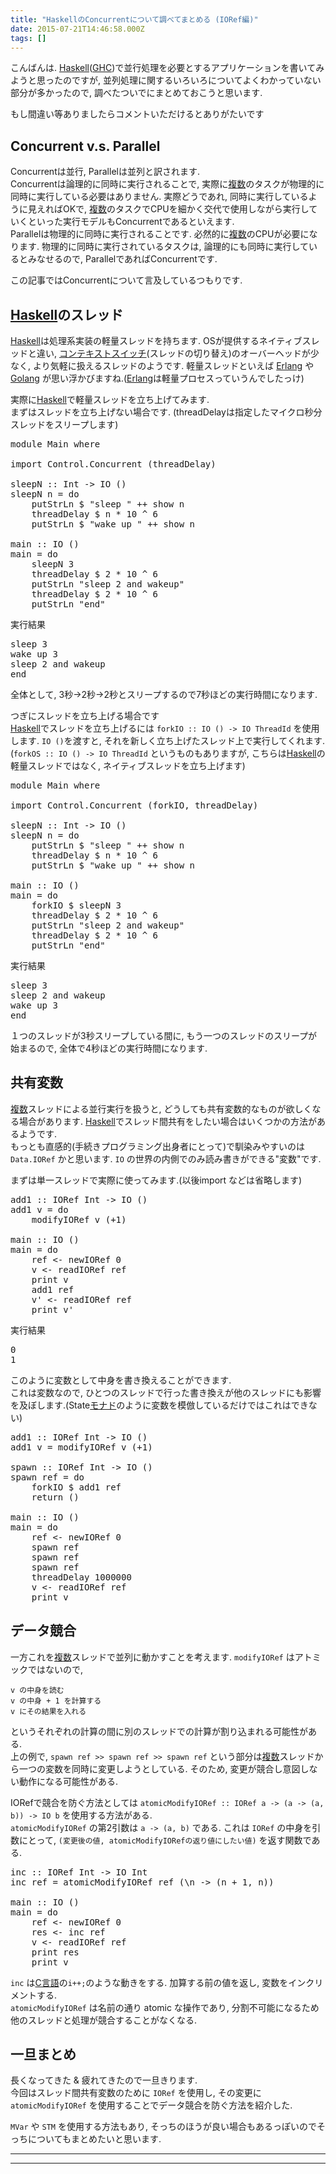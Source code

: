 ```yaml
---
title: "HaskellのConcurrentについて調べてまとめる (IORef編)"
date: 2015-07-21T14:46:58.000Z
tags: []
---
```


<p>こんばんは. <a class="keyword" href="http://d.hatena.ne.jp/keyword/Haskell">Haskell</a>(<a class="keyword" href="http://d.hatena.ne.jp/keyword/GHC">GHC</a>)で並行処理を必要とするアプリケーションを書いてみようと思ったのですが, 並列処理に関するいろいろについてよくわかっていない部分が多かったので, 調べたついでにまとめておこうと思います.</p>

<p>もし間違い等ありましたらコメントいただけるとありがたいです</p>

<h2>Concurrent v.s. Parallel</h2>

<p>Concurrentは並行, Parallelは並列と訳されます.<br/>
Concurrentは論理的に同時に実行されることで, 実際に<a class="keyword" href="http://d.hatena.ne.jp/keyword/%CA%A3%BF%F4">複数</a>のタスクが物理的に同時に実行している必要はありません. 実際どうであれ, 同時に実行しているように見えればOKで, <a class="keyword" href="http://d.hatena.ne.jp/keyword/%CA%A3%BF%F4">複数</a>のタスクでCPUを細かく交代で使用しながら実行していくといった実行モデルもConcurrentであるといえます.<br/>
Parallelは物理的に同時に実行されることです. 必然的に<a class="keyword" href="http://d.hatena.ne.jp/keyword/%CA%A3%BF%F4">複数</a>のCPUが必要になります. 物理的に同時に実行されているタスクは, 論理的にも同時に実行しているとみなせるので, ParallelであればConcurrentです.</p>

<p>この記事ではConcurrentについて言及しているつもりです.</p>

<h2><a class="keyword" href="http://d.hatena.ne.jp/keyword/Haskell">Haskell</a>のスレッド</h2>

<p><a class="keyword" href="http://d.hatena.ne.jp/keyword/Haskell">Haskell</a>は処理系実装の軽量スレッドを持ちます. OSが提供するネイティブスレッドと違い, <a class="keyword" href="http://d.hatena.ne.jp/keyword/%A5%B3%A5%F3%A5%C6%A5%AD%A5%B9%A5%C8%A5%B9%A5%A4%A5%C3%A5%C1">コンテキストスイッチ</a>(スレッドの切り替え)のオーバーヘッドが少なく, より気軽に扱えるスレッドのようです. 軽量スレッドといえば <a class="keyword" href="http://d.hatena.ne.jp/keyword/Erlang">Erlang</a> や <a class="keyword" href="http://d.hatena.ne.jp/keyword/Golang">Golang</a> が思い浮かびますね.(<a class="keyword" href="http://d.hatena.ne.jp/keyword/Erlang">Erlang</a>は軽量プロセスっていうんでしたっけ)</p>

<p>実際に<a class="keyword" href="http://d.hatena.ne.jp/keyword/Haskell">Haskell</a>で軽量スレッドを立ち上げてみます.  <br/>
まずはスレッドを立ち上げない場合です. (threadDelayは指定したマイクロ秒分スレッドをスリープします)</p>

<pre class="code" data-lang="" data-unlink>module Main where

import Control.Concurrent (threadDelay)

sleepN :: Int -&gt; IO ()
sleepN n = do
    putStrLn $ &#34;sleep &#34; ++ show n
    threadDelay $ n * 10 ^ 6
    putStrLn $ &#34;wake up &#34; ++ show n

main :: IO ()
main = do
    sleepN 3
    threadDelay $ 2 * 10 ^ 6
    putStrLn &#34;sleep 2 and wakeup&#34;
    threadDelay $ 2 * 10 ^ 6
    putStrLn &#34;end&#34;</pre>

<p>実行結果</p>

<pre class="code" data-lang="" data-unlink>sleep 3
wake up 3
sleep 2 and wakeup
end</pre>

<p>全体として, 3秒->2秒->2秒とスリープするので7秒ほどの実行時間になります.</p>

<p>つぎにスレッドを立ち上げる場合です<br/>
<a class="keyword" href="http://d.hatena.ne.jp/keyword/Haskell">Haskell</a>でスレッドを立ち上げるには <code>forkIO :: IO () -&gt; IO ThreadId</code> を使用します. <code>IO ()</code>を渡すと, それを新しく立ち上げたスレッド上で実行してくれます.<br/>
(<code>forkOS :: IO () -&gt; IO ThreadId</code> というものもありますが, こちらは<a class="keyword" href="http://d.hatena.ne.jp/keyword/Haskell">Haskell</a>の軽量スレッドではなく, ネイティブスレッドを立ち上げます)</p>

<pre class="code" data-lang="" data-unlink>module Main where

import Control.Concurrent (forkIO, threadDelay)

sleepN :: Int -&gt; IO ()
sleepN n = do
    putStrLn $ &#34;sleep &#34; ++ show n
    threadDelay $ n * 10 ^ 6
    putStrLn $ &#34;wake up &#34; ++ show n

main :: IO ()
main = do
    forkIO $ sleepN 3
    threadDelay $ 2 * 10 ^ 6
    putStrLn &#34;sleep 2 and wakeup&#34;
    threadDelay $ 2 * 10 ^ 6
    putStrLn &#34;end&#34;</pre>

<p>実行結果</p>

<pre class="code" data-lang="" data-unlink>sleep 3
sleep 2 and wakeup
wake up 3
end</pre>

<p>１つのスレッドが3秒スリープしている間に, もう一つのスレッドのスリープが始まるので, 全体で4秒ほどの実行時間になります.</p>

<h2>共有変数</h2>

<p><a class="keyword" href="http://d.hatena.ne.jp/keyword/%CA%A3%BF%F4">複数</a>スレッドによる並行実行を扱うと, どうしても共有変数的なものが欲しくなる場合があります. <a class="keyword" href="http://d.hatena.ne.jp/keyword/Haskell">Haskell</a>でスレッド間共有をしたい場合はいくつかの方法があるようです.<br/>
もっとも直感的(手続きプログラミング出身者にとって)で馴染みやすいのは <code>Data.IORef</code> かと思います. <code>IO</code> の世界の内側でのみ読み書きができる"変数"です.</p>

<p>まずは単一スレッドで実際に使ってみます.(以後import などは省略します)</p>

<pre class="code" data-lang="" data-unlink>add1 :: IORef Int -&gt; IO ()
add1 v = do
    modifyIORef v (+1)

main :: IO ()
main = do
    ref &lt;- newIORef 0
    v &lt;- readIORef ref
    print v
    add1 ref
    v&#39; &lt;- readIORef ref
    print v&#39;</pre>

<p>実行結果</p>

<pre class="code" data-lang="" data-unlink>0
1</pre>

<p>このように変数として中身を書き換えることができます.<br/>
これは変数なので, ひとつのスレッドで行った書き換えが他のスレッドにも影響を及ぼします.(State<a class="keyword" href="http://d.hatena.ne.jp/keyword/%A5%E2%A5%CA%A5%C9">モナド</a>のように変数を模倣しているだけではこれはできない)</p>

<pre class="code" data-lang="" data-unlink>add1 :: IORef Int -&gt; IO ()
add1 v = modifyIORef v (+1)

spawn :: IORef Int -&gt; IO ()
spawn ref = do
    forkIO $ add1 ref
    return ()

main :: IO ()
main = do
    ref &lt;- newIORef 0
    spawn ref
    spawn ref
    spawn ref
    threadDelay 1000000
    v &lt;- readIORef ref
    print v</pre>

<h2>データ競合</h2>

<p>一方これを<a class="keyword" href="http://d.hatena.ne.jp/keyword/%CA%A3%BF%F4">複数</a>スレッドで並列に動かすことを考えます. <code>modifyIORef</code> はアトミックではないので,</p>

<pre><code>v の中身を読む
v の中身 + 1 を計算する
v にその結果を入れる
</code></pre>

<p>というそれぞれの計算の間に別のスレッドでの計算が割り込まれる可能性がある.<br/>
上の例で, <code>spawn ref &gt;&gt; spawn ref &gt;&gt; spawn ref</code> という部分は<a class="keyword" href="http://d.hatena.ne.jp/keyword/%CA%A3%BF%F4">複数</a>スレッドから一つの変数を同時に変更しようとしている. そのため, 変更が競合し意図しない動作になる可能性がある.</p>

<p>IORefで競合を防ぐ方法としては <code>atomicModifyIORef :: IORef a -&gt; (a -&gt; (a, b)) -&gt; IO b</code> を使用する方法がある.<br/>
<code>atomicModifyIORef</code> の第2引数は <code>a -&gt; (a, b)</code> である. これは <code>IORef</code> の中身を引数にとって, <code>(変更後の値, atomicModifyIORefの返り値にしたい値)</code> を返す関数である.</p>

<pre class="code" data-lang="" data-unlink>inc :: IORef Int -&gt; IO Int
inc ref = atomicModifyIORef ref (\n -&gt; (n + 1, n))

main :: IO ()
main = do
    ref &lt;- newIORef 0
    res &lt;- inc ref
    v &lt;- readIORef ref
    print res
    print v</pre>

<p><code>inc</code> は<a class="keyword" href="http://d.hatena.ne.jp/keyword/C%B8%C0%B8%EC">C言語</a>の<code>i++;</code>のような動きをする. 加算する前の値を返し, 変数をインクリメントする.<br/>
<code>atomicModifyIORef</code> は名前の通り atomic な操作であり, 分割不可能になるため他のスレッドと処理が競合することがなくなる.</p>

<h2>一旦まとめ</h2>

<p>長くなってきた &amp; 疲れてきたので一旦きります.<br/>
今回はスレッド間共有変数のために <code>IORef</code> を使用し, その変更に <code>atomicModifyIORef</code> を使用することでデータ競合を防ぐ方法を紹介した.</p>

<p><code>MVar</code> や <code>STM</code> を使用する方法もあり, そっちのほうが良い場合もあるっぽいのでそっちについてもまとめたいと思います.</p>

---

---
